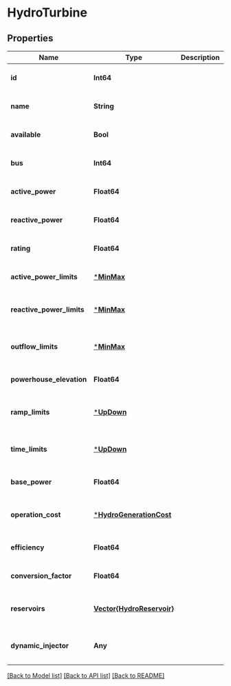 # HydroTurbine

## Properties

Name | Type | Description | Notes
------------ | ------------- | ------------- | -------------
**id** | **Int64** |  | [default to nothing]
**name** | **String** |  | [default to nothing]
**available** | **Bool** |  | [default to nothing]
**bus** | **Int64** |  | [default to nothing]
**active_power** | **Float64** |  | [default to nothing]
**reactive_power** | **Float64** |  | [default to nothing]
**rating** | **Float64** |  | [default to nothing]
**active_power_limits** | [***MinMax**](MinMax.md) |  | [default to nothing]
**reactive_power_limits** | [***MinMax**](MinMax.md) |  | [optional] [default to nothing]
**outflow_limits** | [***MinMax**](MinMax.md) |  | [optional] [default to nothing]
**powerhouse_elevation** | **Float64** |  | [default to nothing]
**ramp_limits** | [***UpDown**](UpDown.md) |  | [optional] [default to nothing]
**time_limits** | [***UpDown**](UpDown.md) |  | [optional] [default to nothing]
**base_power** | **Float64** |  | [default to nothing]
**operation_cost** | [***HydroGenerationCost**](HydroGenerationCost.md) |  | [optional] [default to nothing]
**efficiency** | **Float64** |  | [optional] [default to 1.0]
**conversion_factor** | **Float64** |  | [optional] [default to 1.0]
**reservoirs** | [**Vector{HydroReservoir}**](HydroReservoir.md) |  | [optional] [default to nothing]
**dynamic_injector** | **Any** |  | [optional] [default to nothing]

[[Back to Model list]](../README.md#models) [[Back to API list]](../README.md#api-endpoints) [[Back to README]](../README.md)
